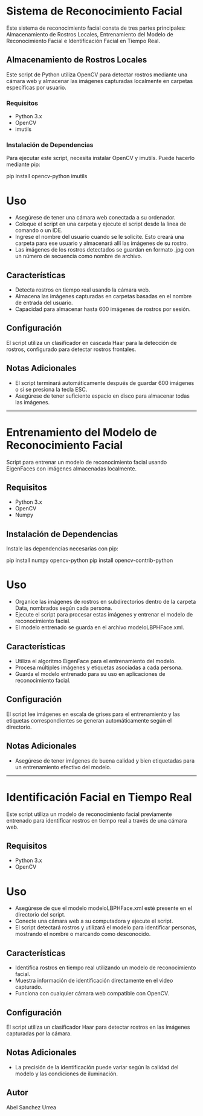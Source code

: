 # Sistema de Reconocimiento Facial

Este sistema de reconocimiento facial consta de tres partes principales: Almacenamiento de Rostros Locales, Entrenamiento del Modelo de Reconocimiento Facial e Identificación Facial en Tiempo Real.

## Almacenamiento de Rostros Locales

Este script de Python utiliza OpenCV para detectar rostros mediante una cámara web y almacenar las imágenes capturadas localmente en carpetas específicas por usuario.

### Requisitos

- Python 3.x
- OpenCV
- imutils

### Instalación de Dependencias

Para ejecutar este script, necesita instalar OpenCV y imutils. Puede hacerlo mediante pip:

pip install opencv-python imutils

# Uso

- Asegúrese de tener una cámara web conectada a su ordenador.
- Coloque el script en una carpeta y ejecute el script desde la línea de comando o un IDE.
- Ingrese el nombre del usuario cuando se le solicite. Esto creará una carpeta para ese usuario y almacenará allí las imágenes de su rostro.
- Las imágenes de los rostros detectados se guardan en formato .jpg con un número de secuencia como nombre de archivo.

## Características

- Detecta rostros en tiempo real usando la cámara web.
- Almacena las imágenes capturadas en carpetas basadas en el nombre de entrada del usuario.
- Capacidad para almacenar hasta 600 imágenes de rostros por sesión.

## Configuración

El script utiliza un clasificador en cascada Haar para la detección de rostros, configurado para detectar rostros frontales.

## Notas Adicionales

- El script terminará automáticamente después de guardar 600 imágenes o si se presiona la tecla ESC.
- Asegúrese de tener suficiente espacio en disco para almacenar todas las imágenes.

---

# Entrenamiento del Modelo de Reconocimiento Facial

Script para entrenar un modelo de reconocimiento facial usando EigenFaces con imágenes almacenadas localmente.

## Requisitos

- Python 3.x
- OpenCV
- Numpy

## Instalación de Dependencias

Instale las dependencias necesarias con pip:

pip install numpy opencv-python
pip install opencv-contrib-python

# Uso

- Organice las imágenes de rostros en subdirectorios dentro de la carpeta Data, nombrados según cada persona.
- Ejecute el script para procesar estas imágenes y entrenar el modelo de reconocimiento facial.
- El modelo entrenado se guarda en el archivo modeloLBPHFace.xml.

## Características

- Utiliza el algoritmo EigenFace para el entrenamiento del modelo.
- Procesa múltiples imágenes y etiquetas asociadas a cada persona.
- Guarda el modelo entrenado para su uso en aplicaciones de reconocimiento facial.

## Configuración

El script lee imágenes en escala de grises para el entrenamiento y las etiquetas correspondientes se generan automáticamente según el directorio.

## Notas Adicionales

- Asegúrese de tener imágenes de buena calidad y bien etiquetadas para un entrenamiento efectivo del modelo.

---

# Identificación Facial en Tiempo Real

Este script utiliza un modelo de reconocimiento facial previamente entrenado para identificar rostros en tiempo real a través de una cámara web.

## Requisitos

- Python 3.x
- OpenCV

# Uso

- Asegúrese de que el modelo modeloLBPHFace.xml esté presente en el directorio del script.
- Conecte una cámara web a su computadora y ejecute el script.
- El script detectará rostros y utilizará el modelo para identificar personas, mostrando el nombre o marcando como desconocido.

## Características

- Identifica rostros en tiempo real utilizando un modelo de reconocimiento facial.
- Muestra información de identificación directamente en el video capturado.
- Funciona con cualquier cámara web compatible con OpenCV.

## Configuración

El script utiliza un clasificador Haar para detectar rostros en las imágenes capturadas por la cámara.

## Notas Adicionales

- La precisión de la identificación puede variar según la calidad del modelo y las condiciones de iluminación.

## Autor

Abel Sanchez Urrea
